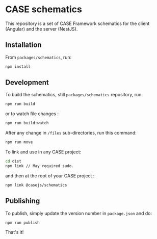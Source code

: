 # CASE schematics

This repository is a set of CASE Framework schematics for the client (Angular) and the server (NestJS).

## Installation

From `packages/schematics`, run:

```bash
npm install
```

## Development

To build the schematics, still `packages/schematics` repository, run:

```bash
npm run build
```

or to watch file changes :

```bash
npm run build:watch
```

After any change in `/files` sub-directories, run this command:

```bash
npm run move
```

To link and use in any CASE project:

```bash
cd dist
npm link // May required sudo.
```

and then at the root of your CASE project :

```bash
npm link @casejs/schematics
```

## Publishing

To publish, simply update the version number in `package.json` and do:

```bash
npm run publish
```

That's it!
